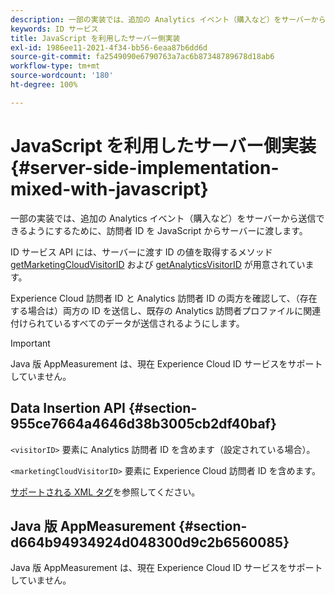 ```yaml
---
description: 一部の実装では、追加の Analytics イベント（購入など）をサーバーから送信できるようにするために、訪問者 ID を JavaScript からサーバーに渡します。
keywords: ID サービス
title: JavaScript を利用したサーバー側実装
exl-id: 1986ee11-2021-4f34-bb56-6eaa87b6dd6d
source-git-commit: fa2549090e6790763a7ac6b87348789678d18ab6
workflow-type: tm+mt
source-wordcount: '180'
ht-degree: 100%

---
```


# JavaScript を利用したサーバー側実装 {#server-side-implementation-mixed-with-javascript}

一部の実装では、追加の Analytics イベント（購入など）をサーバーから送信できるようにするために、訪問者 ID を JavaScript からサーバーに渡します。

ID サービス API には、サーバーに渡す ID の値を取得するメソッド [getMarketingCloudVisitorID](../../library/get-set/getmcvid.md) および [getAnalyticsVisitorID](../../library/get-set/getanalyticsvisitorid.md) が用意されています。

Experience Cloud 訪問者 ID と Analytics 訪問者 ID の両方を確認して、（存在する場合は）両方の ID を送信し、既存の Analytics 訪問者プロファイルに関連付けられているすべてのデータが送信されるようにします。

>[!IMPORTANT]
>
>Java 版 AppMeasurement は、現在 Experience Cloud ID サービスをサポートしていません。

## Data Insertion API {#section-955ce7664a4646d38b3005cb2df40baf}

`<visitorID>` 要素に Analytics 訪問者 ID を含めます（設定されている場合）。

`<marketingCloudVisitorID>` 要素に Experience Cloud 訪問者 ID を含めます。

[サポートされる XML タグ](https://developer.adobe.com/)を参照してください。

## Java 版 AppMeasurement {#section-d664b94934924d048300d9c2b6560085}

Java 版 AppMeasurement は、現在 Experience Cloud ID サービスをサポートしていません。
